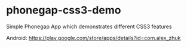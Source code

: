 phonegap-css3-demo
==================

Simple Phonegap App which demonstrates different CSS3 features

Android:
https://play.google.com/store/apps/details?id=com.alex_zhuk
